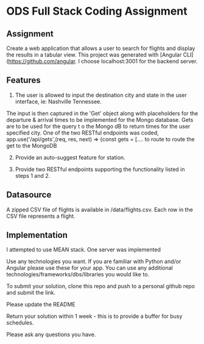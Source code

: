 
# ODS Full Stack Coding Assignment

## Assignment

Create a web application that allows a user to search for flights and display the results in a tabular view. This project was generated with [Angular CLI](https://github.com/angular. I choose localhost:3001 for the backend server.

## Features

1. The user is allowed to input the destination city and state in the user interface, ie:
Nashville
Tennessee.

The input is then captured in the 'Get' object along with placeholders for the departure & arrival
times to be implemented for the Mongo database. Gets are to be used for the query t o the Mongo dB
to return times for the user specified city. One of the two RESTful endpoints was coded, app.use('/api/gets',(req, res, next) => {const gets = [.... to route to route the get to the MongoDB
 
2. Provide an auto-suggest feature for station.

3. Provide two RESTful endpoints supporting the functionality listed in steps 1 and 2.

## Datasource

A zipped CSV file of flights is available in /data/flights.csv. Each row in the CSV file represents a flight.

## Implementation
I attempted to use MEAN stack. One server was implemented 

Use any technologies you want. If you are familiar with Python and/or Angular please use these for your app. You can use any additional technologies/frameworks/dbs/libraries you would like to.

To submit your solution, clone this repo and push to a personal github repo and submit the link.

Please update the README

Return your solution within 1 week - this is to provide a buffer for busy schedules.

Please ask any questions you have.
